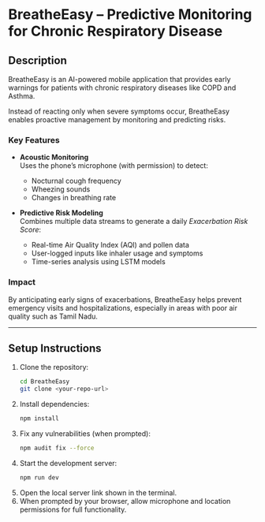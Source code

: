 # BreatheEasy – Predictive Monitoring for Chronic Respiratory Disease

## Description
BreatheEasy is an AI-powered mobile application that provides early warnings for patients with chronic respiratory diseases like COPD and Asthma.  

Instead of reacting only when severe symptoms occur, BreatheEasy enables proactive management by monitoring and predicting risks.  

### Key Features
- **Acoustic Monitoring**  
  Uses the phone’s microphone (with permission) to detect:
  - Nocturnal cough frequency  
  - Wheezing sounds  
  - Changes in breathing rate  

- **Predictive Risk Modeling**  
  Combines multiple data streams to generate a daily *Exacerbation Risk Score*:  
  - Real-time Air Quality Index (AQI) and pollen data  
  - User-logged inputs like inhaler usage and symptoms  
  - Time-series analysis using LSTM models  

### Impact
By anticipating early signs of exacerbations, BreatheEasy helps prevent emergency visits and hospitalizations, especially in areas with poor air quality such as Tamil Nadu.  

---

## Setup Instructions

1. Clone the repository:  
   ```bash
   cd BreatheEasy
   git clone <your-repo-url>
   ```
2. Install dependencies:
    ```bash
   npm install
   ```
3. Fix any vulnerabilities (when prompted):
   ```bash
   npm audit fix --force
   ```
4. Start the development server:
   ```bash
   npm run dev
   ```
5. Open the local server link shown in the terminal.
6. When prompted by your browser, allow microphone and location permissions for full functionality.


   
